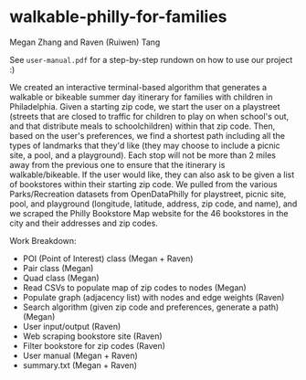# walkable-philly-for-families
Megan Zhang and Raven (Ruiwen) Tang

See `user-manual.pdf` for a step-by-step rundown on how to use our project :)

We created an interactive terminal-based algorithm that generates a walkable or bikeable summer day itinerary for families with children in Philadelphia. Given a starting zip code, we start the user on a playstreet (streets that are closed to traffic for children to play on when school's out, and that distribute meals to schoolchildren) within that
zip code. Then, based on the user's preferences, we find a shortest path including all the types of landmarks that they'd like (they may choose to include a picnic site, a pool, and a playground). Each stop will not be more than 2 miles away from the previous one to ensure that the itinerary is walkable/bikeable. If the user would like, they can also ask to be given a list of bookstores within their starting zip code. We pulled from the various Parks/Recreation datasets from OpenDataPhilly for playstreet, picnic site, pool, and playground (longitude, latitude, address, zip code, and name), and we scraped the Philly Bookstore Map website for the 46 bookstores in the city and their addresses and zip codes.

Work Breakdown:
- POI (Point of Interest) class (Megan + Raven)
- Pair class (Megan)
- Quad class (Megan)
- Read CSVs to populate map of zip codes to nodes (Megan)
- Populate graph (adjacency list) with nodes and edge weights (Raven)
- Search algorithm (given zip code and preferences, generate a path) (Megan)
- User input/output (Raven)
- Web scraping bookstore site (Raven)
- Filter bookstore for zip codes (Raven)
- User manual (Megan + Raven)
- summary.txt (Megan + Raven)
